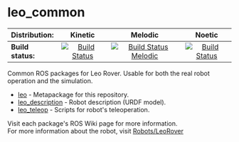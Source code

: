 # leo_common 

| Distribution: | Kinetic | Melodic | Noetic |
|:---|:---:|:---:|:---:|
|**Build status:** | [![Build Status](http://build.ros.org/job/Kdev__leo_common__ubuntu_xenial_amd64/badge/icon)](http://build.ros.org/job/Kdev__leo_common__ubuntu_xenial_amd64/) | [![Build Status Melodic](http://build.ros.org/job/Mdev__leo_common__ubuntu_bionic_amd64/badge/icon)](http://build.ros.org/job/Mdev__leo_common__ubuntu_bionic_amd64/) | [![Build Status](http://build.ros.org/job/Ndev__leo_common__ubuntu_focal_amd64/badge/icon)](http://build.ros.org/job/Ndev__leo_common__ubuntu_focal_amd64/)|

Common ROS packages for Leo Rover. Usable for both the real robot operation and the simulation.

* [leo] - Metapackage for this repository.
* [leo_description] - Robot description (URDF model).
* [leo_teleop] - Scripts for robot's teleoperation.

Visit each package's ROS Wiki page for more information. \
For more information about the robot, visit [Robots/LeoRover]

[leo]: http://wiki.ros.org/leo
[leo_description]: http://wiki.ros.org/leo_Description
[leo_teleop]: http://wiki.ros.org/leo_teleop
[Robots/LeoRover]: http://wiki.ros.org/Robots/LeoRover